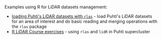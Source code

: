 Examples using R for LiDAR datasets management:
* [loading Puhti's LiDAR datasets with `rlas`](rlas-DEM_example) - load Puhti's LiDAR datasets for an area of interest and do basic reading and merging operations with the `rlas` package
* [R LiDAR Course exercises](R_lidar_course_exercises) - using `rlas` and `lidR` in Puhti supercluster
